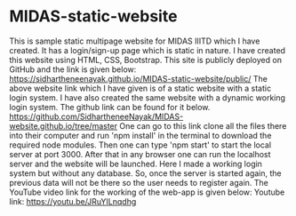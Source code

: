 # MIDAS-static-website
This is sample static multipage website for MIDAS IIITD which I have  created. 
It has a login/sign-up page which is static in nature. I have created this website using HTML, CSS, Bootstrap. This site is publicly deployed on GitHub and the link is given below:
https://sidhartheneenayak.github.io/MIDAS-static-website/public/
The above website link which I have given is of a static website with a static login system. I have also created the same website with a dynamic working login system. The github link can be found for it below. 
https://github.com/SidhartheneeNayak/MIDAS-website.github.io/tree/master
One can go to this link clone all the files there into their computer and run 'npm install' in the terminal  to download the required node modules. Then one can type 'npm start' to start the local server at port 3000. After that in any browser one can run the localhost server and the website will be launched. Here I made a working login system but without any database. So, once the server is started again, the previous data will not be there so the user needs to register again.
The YouTube video link for the working of the web-app is given below:
Youtube link:    https://youtu.be/JRuYILnqdhg
